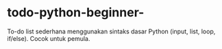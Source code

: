 # todo-python-beginner-
To-do list sederhana menggunakan sintaks dasar Python (input, list, loop, if/else). Cocok untuk pemula.
